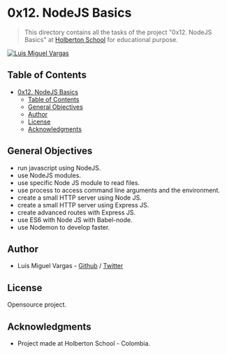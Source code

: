 # 0x12. NodeJS Basics

> This directory contains all the tasks of the project "0x12. NodeJS Basics" at [Holberton School](https://www.holbertonschool.com 'Holberton School.') for educational purpose.

[![Luis Miguel Vargas](https://img.shields.io/twitter/url?style=social&url=https%3A%2F%2Ftwitter.com%2Fluismvargasg1)](https://twitter.com/luismvargasg1)

## Table of Contents

- [0x12. NodeJS Basics](#0x12-nodejs-basics)
  - [Table of Contents](#table-of-contents)
  - [General Objectives](#general-objectives)
  - [Author](#author)
  - [License](#license)
  - [Acknowledgments](#acknowledgments)

## General Objectives

- run javascript using NodeJS.
- use NodeJS modules.
- use specific Node JS module to read files.
- use process to access command line arguments and the environment.
- create a small HTTP server using Node JS.
- create a small HTTP server using Express JS.
- create advanced routes with Express JS.
- use ES6 with Node JS with Babel-node.
- use Nodemon to develop faster.

## Author

- Luis Miguel Vargas - [Github](https://github.com/luismvargasg) / [Twitter](https://twitter.com/luismvargasg1)

## License

Opensource project.

## Acknowledgments

- Project made at Holberton School - Colombia.
